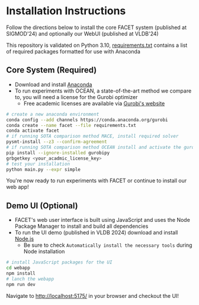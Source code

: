 # Installation Instructions

Follow the directions below to install the core FACET system (published at SIGMOD'24) and optionally our WebUI (published at VLDB'24)

This repository is validated on Python 3.10, [requirements.txt](/instructions/requirements.yml) contains a list of required packages formatted for use with Anaconda

## Core System (Required)

- Download and install [Anaconda](https://www.anaconda.com/download/success)
- To run experiments with OCEAN, a state-of-the-art method we compare to, you will need a license for the Gurobi optimizer
  - Free academic licenses are available via [Gurobi's website](https://www.gurobi.com/academia/academic-program-and-licenses/)

```bash
# create a new anaconda environment
conda config --add channels https://conda.anaconda.org/gurobi
conda create --name facet --file requirements.txt
conda activate facet
# if running SOTA comparison method MACE, install required solver
pysmt-install --z3 --confirm-agreement
# if running SOTA comparison method OCEAN install and activate the gurobi optimizer
pip install --ignore-installed gurobipy
grbgetkey <your_acadmic_license_key>
# test your installation
python main.py --expr simple
```

You're now ready to run experiments with FACET or continue to install our web app!

## Demo UI (Optional)

- FACET's web user interface is built using JavaScript and uses the Node Package Manager to install and build all dependencies
- To run the UI demo (published in VLDB 2024) download and install [Node.js](https://nodejs.org/en/download/prebuilt-installer)
  - Be sure to check `Automatically install the necessary tools` during Node installation

```bash
# install JavaScript packages for the UI
cd webapp
npm install
# lanch the webapp
npm run dev
```

Navigate to [http://localhost:5175/](http://localhost:5175) in your browser and checkout the UI!
